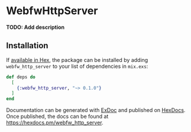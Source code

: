 # WebfwHttpServer

**TODO: Add description**

## Installation

If [available in Hex](https://hex.pm/docs/publish), the package can be installed
by adding `webfw_http_server` to your list of dependencies in `mix.exs`:

```elixir
def deps do
  [
    {:webfw_http_server, "~> 0.1.0"}
  ]
end
```

Documentation can be generated with [ExDoc](https://github.com/elixir-lang/ex_doc)
and published on [HexDocs](https://hexdocs.pm). Once published, the docs can
be found at <https://hexdocs.pm/webfw_http_server>.

